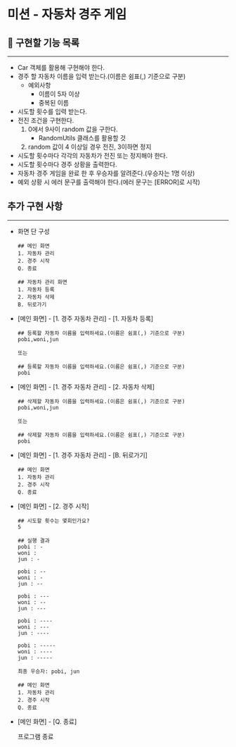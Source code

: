 # 미션 - 자동차 경주 게임

## 🚀 구현할 기능 목록
___
- Car 객체를 활용해 구현해야 한다.
- 경주 할 자동차 이름을 입력 받는다.(이름은 쉼표(,) 기준으로 구분)
  - 예외사항
    - 이름이 5자 이상
    - 중복된 이름
- 시도할 횟수를 입력 받는다.
- 전진 조건을 구현한다.
  1. 0에서 9사이 random 값을 구한다.
     - RandomUtils 클래스를 활용할 것
  2. random 값이 4 이상일 경우 전진, 3이하면 정지
- 시도할 횟수마다 각각의 자동차가 전진 또는 정지해야 한다.
- 시도할 횟수마다 경주 상황을 출력한다.
- 자동차 경주 게임을 완료 한 후 우승자를 알려준다.(우승자는 1명 이상)
- 예외 상황 시 에러 문구를 출력해야 한다.(에러 문구는 [ERROR]로 시작)


## 추가 구현 사항
___
- 화면 단 구성
  ```
  ## 메인 화면
  1. 자동차 관리
  2. 경주 시작
  Q. 종료
  ```
  ```
  ## 자동차 관리 화면
  1. 자동차 등록
  2. 자동차 삭제
  B. 뒤로가기
  ```
    
- [메인 화면] - [1. 경주 자동차 관리] - [1. 자동차 등록]
  ```
  ## 등록할 자동차 이름을 입력하세요.(이름은 쉼표(,) 기준으로 구분)
  pobi,woni,jun
  
  또는
  
  ## 등록할 자동차 이름을 입력하세요.(이름은 쉼표(,) 기준으로 구분)
  pobi
  ```
- [메인 화면] - [1. 경주 자동차 관리] - [2. 자동차 삭제]
  ```
  ## 삭제할 자동차 이름을 입력하세요.(이름은 쉼표(,) 기준으로 구분)
  pobi,woni,jun
  
  또는
  
  ## 삭제할 자동차 이름을 입력하세요.(이름은 쉼표(,) 기준으로 구분)
  pobi
  ```
- [메인 화면] - [1. 경주 자동차 관리] - [B. 뒤로가기]
  ```
  ## 메인 화면
  1. 자동차 관리
  2. 경주 시작
  Q. 종료
  ```
- [메인 화면] - [2. 경주 시작]
  ```
  ## 시도할 횟수는 몇회인가요?
  5
  
  ## 실행 결과
  pobi : -
  woni :
  jun : -

  pobi : --
  woni : -
  jun : --

  pobi : ---
  woni : --
  jun : ---

  pobi : ----
  woni : ---
  jun : ----

  pobi : -----
  woni : ----
  jun : -----
  
  최종 우승자: pobi, jun
  
  ## 메인 화면
  1. 자동차 관리
  2. 경주 시작
  Q. 종료
  ```
  
- [메인 화면] - [Q. 종료]
  
  프로그램 종료
